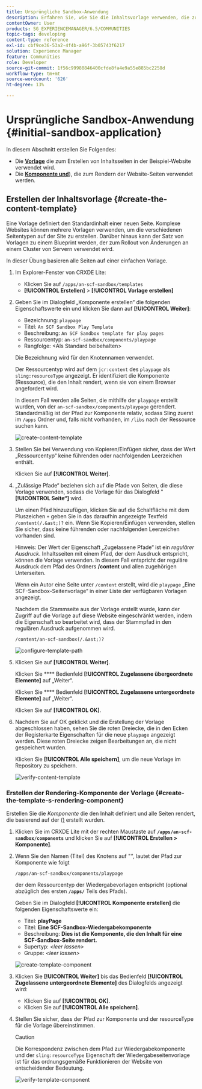 ```yaml
---
title: Ursprüngliche Sandbox-Anwendung
description: Erfahren Sie, wie Sie die Inhaltsvorlage verwenden, die zum Erstellen von Inhaltsseiten verwendet wird, sowie eine Komponente und ein Skript, die bzw. das zum Rendern von Website-Seiten verwendet wird.
contentOwner: User
products: SG_EXPERIENCEMANAGER/6.5/COMMUNITIES
topic-tags: developing
content-type: reference
exl-id: cbf9ce36-53a2-4f4b-a96f-3b05743f6217
solution: Experience Manager
feature: Communities
role: Developer
source-git-commit: 1f56c99980846400cfde8fa4e9a55e885bc2258d
workflow-type: tm+mt
source-wordcount: '626'
ht-degree: 13%

---
```


# Ursprüngliche Sandbox-Anwendung {#initial-sandbox-application}

In diesem Abschnitt erstellen Sie Folgendes:

* Die **[Vorlage](#createthepagetemplate)** die zum Erstellen von Inhaltsseiten in der Beispiel-Website verwendet wird.
* Die **[Komponente und](#create-the-template-s-rendering-component)**), die zum Rendern der Website-Seiten verwendet werden.

## Erstellen der Inhaltsvorlage {#create-the-content-template}

Eine Vorlage definiert den Standardinhalt einer neuen Seite. Komplexe Websites können mehrere Vorlagen verwenden, um die verschiedenen Seitentypen auf der Site zu erstellen. Darüber hinaus kann der Satz von Vorlagen zu einem Blueprint werden, der zum Rollout von Änderungen an einem Cluster von Servern verwendet wird.

In dieser Übung basieren alle Seiten auf einer einfachen Vorlage.

1. Im Explorer-Fenster von CRXDE Lite:

   * Klicken Sie auf `/apps/an-scf-sandbox/templates`
   * **[!UICONTROL Erstellen]** > **[!UICONTROL Vorlage erstellen]**

1. Geben Sie im Dialogfeld „Komponente erstellen“ die folgenden Eigenschaftswerte ein und klicken Sie dann auf **[!UICONTROL Weiter]**:

   * Bezeichnung: `playpage`
   * Titel: `An SCF Sandbox Play Template`
   * Beschreibung: `An SCF Sandbox template for play pages`
   * Ressourcentyp: `an-scf-sandbox/components/playpage`
   * Rangfolge: &lt;Als Standard beibehalten>

   Die Bezeichnung wird für den Knotennamen verwendet.

   Der Ressourcentyp wird auf dem `jcr:content` des `playpage` als `sling:resourceType` angezeigt. Er identifiziert die Komponente (Ressource), die den Inhalt rendert, wenn sie von einem Browser angefordert wird.

   In diesem Fall werden alle Seiten, die mithilfe der `playpage` erstellt wurden, von der `an-scf-sandbox/components/playpage` gerendert. Standardmäßig ist der Pfad zur Komponente relativ, sodass Sling zuerst im `/apps` Ordner und, falls nicht vorhanden, im `/libs` nach der Ressource suchen kann.

   ![create-content-template](assets/create-content-template-1.png)

1. Stellen Sie bei Verwendung von Kopieren/Einfügen sicher, dass der Wert „Ressourcentyp“ keine führenden oder nachfolgenden Leerzeichen enthält.

   Klicken Sie auf **[!UICONTROL Weiter]**.

1. „Zulässige Pfade“ beziehen sich auf die Pfade von Seiten, die diese Vorlage verwenden, sodass die Vorlage für das Dialogfeld &quot;**[!UICONTROL Seite“]** wird.

   Um einen Pfad hinzuzufügen, klicken Sie auf die Schaltfläche mit dem Pluszeichen `+` geben Sie in das daraufhin angezeigte Textfeld `/content(/.&ast;)?` ein. Wenn Sie Kopieren/Einfügen verwenden, stellen Sie sicher, dass keine führenden oder nachfolgenden Leerzeichen vorhanden sind.

   Hinweis: Der Wert der Eigenschaft „Zugelassene Pfade“ ist ein *regulärer Ausdruck*. Inhaltsseiten mit einem Pfad, der dem Ausdruck entspricht, können die Vorlage verwenden. In diesem Fall entspricht der reguläre Ausdruck dem Pfad des Ordners **/content** und allen zugehörigen Unterseiten.

   Wenn ein Autor eine Seite unter `/content` erstellt, wird die `playpage` „Eine SCF-Sandbox-Seitenvorlage“ in einer Liste der verfügbaren Vorlagen angezeigt.

   Nachdem die Stammseite aus der Vorlage erstellt wurde, kann der Zugriff auf die Vorlage auf diese Website eingeschränkt werden, indem die Eigenschaft so bearbeitet wird, dass der Stammpfad in den regulären Ausdruck aufgenommen wird.

   `/content/an-scf-sandbox(/.&ast;)?`

   ![configure-template-path](assets/configure-template-path.png)

1. Klicken Sie auf **[!UICONTROL Weiter]**.

   Klicken Sie **** Bedienfeld **[!UICONTROL Zugelassene übergeordnete Elemente]** auf „Weiter“.

   Klicken Sie **** Bedienfeld **[!UICONTROL Zugelassene untergeordnete Elemente]** auf „Weiter“.

   Klicken Sie auf **[!UICONTROL OK]**.

1. Nachdem Sie auf OK geklickt und die Erstellung der Vorlage abgeschlossen haben, sehen Sie die roten Dreiecke, die in den Ecken der Registerkarte Eigenschaften für die neue `playpage` angezeigt werden. Diese roten Dreiecke zeigen Bearbeitungen an, die nicht gespeichert wurden.

   Klicken Sie **[!UICONTROL Alle speichern]**, um die neue Vorlage im Repository zu speichern.

   ![verify-content-template](assets/verify-content-template.png)

### Erstellen der Rendering-Komponente der Vorlage {#create-the-template-s-rendering-component}

Erstellen Sie die *Komponente* die den Inhalt definiert und alle Seiten rendert, die basierend auf der ([)](#createthepagetemplate) erstellt wurden.

1. Klicken Sie im CRXDE Lite mit der rechten Maustaste auf **`/apps/an-scf-sandbox/components`** und klicken Sie auf **[!UICONTROL Erstellen > Komponente]**.
1. Wenn Sie den Namen (Titel) des Knotens auf &quot;*&quot;*, lautet der Pfad zur Komponente wie folgt

   `/apps/an-scf-sandbox/components/playpage`

   der dem Ressourcentyp der Wiedergabevorlagen entspricht (optional abzüglich des ersten **`/apps/`** Teils des Pfads).

   Geben Sie im Dialogfeld **[!UICONTROL Komponente erstellen]** die folgenden Eigenschaftswerte ein:

   * Titel: **playPage**
   * Titel: **Eine SCF-Sandbox-Wiedergabekomponente**
   * Beschreibung: **Dies ist die Komponente, die den Inhalt für eine SCF-Sandbox-Seite rendert.**
   * Supertyp: *&lt;leer lassen>*
   * Gruppe: *&lt;leer lassen>*

   ![create-template-component](assets/create-template-component.png)

1. Klicken Sie **[!UICONTROL Weiter]** bis das Bedienfeld **[!UICONTROL Zugelassene untergeordnete Elemente]** des Dialogfelds angezeigt wird:

   * Klicken Sie auf **[!UICONTROL OK]**.
   * Klicken Sie auf **[!UICONTROL Alle speichern]**.

1. Stellen Sie sicher, dass der Pfad zur Komponente und der resourceType für die Vorlage übereinstimmen.

   >[!CAUTION]
   >
   >Die Korrespondenz zwischen dem Pfad zur Wiedergabekomponente und der `sling:resourceType` Eigenschaft der Wiedergabeseitenvorlage ist für das ordnungsgemäße Funktionieren der Website von entscheidender Bedeutung.

   ![verify-template-component](assets/verify-template-component.png)
